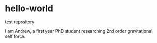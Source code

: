 # hello-world
test repository


I am Andrew, a first year PhD student researching 2nd order gravitational self force.
